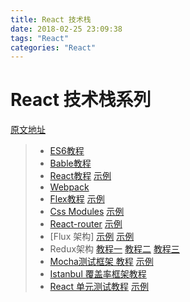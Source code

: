 ```yaml
---
title: React 技术栈
date: 2018-02-25 23:09:38
tags: "React"
categories: "React"
---
```

# React 技术栈系列

[原文地址](http://www.ruanyifeng.com/blog/2016/09/react-technology-stack.html)

> * [ES6教程](http://es6.ruanyifeng.com/)
> * [Bable教程](http://www.ruanyifeng.com/blog/2016/01/babel.html)
> * [React教程](http://www.ruanyifeng.com/blog/2015/03/react.html)   [示例](https://github.com/ruanyf/react-demos)
> * [Webpack](https://github.com/ruanyf/webpack-demos)
> * [Flex教程](http://www.ruanyifeng.com/blog/2015/07/flex-grammar.html)  [示例](http://www.ruanyifeng.com/blog/2015/07/flex-examples.html)
> * [Css Modules](http://www.ruanyifeng.com/blog/2016/06/css_modules.html)  [示例](https://github.com/ruanyf/css-modules-demos)
> * [React-router](http://www.ruanyifeng.com/blog/2016/05/react_router.html) [示例](https://github.com/reactjs/react-router-tutorial/tree/master/lessons)
> * [Flux 架构] [示例](http://www.ruanyifeng.com/blog/2016/01/flux.html) [示例](https://github.com/ruanyf/extremely-simple-flux-demo)
> * Redux架构  [教程一](http://www.ruanyifeng.com/blog/2016/09/redux_tutorial_part_one_basic_usages.html)  [教程二](http://www.ruanyifeng.com/blog/2016/09/redux_tutorial_part_two_async_operations.html)  [教程三](http://www.ruanyifeng.com/blog/2016/09/redux_tutorial_part_three_react-redux.html)
> * [Mocha测试框架 教程](http://www.ruanyifeng.com/blog/2015/12/a-mocha-tutorial-of-examples.html)   [示例](https://github.com/ruanyf/mocha-demos)
> * [Istanbul 覆盖率框架教程](http://www.ruanyifeng.com/blog/2015/06/istanbul.html)
> * [React 单元测试教程](http://www.ruanyifeng.com/blog/2016/02/react-testing-tutorial.html)  [示例](https://github.com/ruanyf/react-testing-demo)